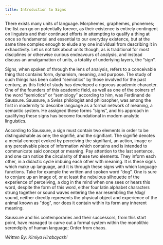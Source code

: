 ```yaml
---
title: Introduction to Signs
---
```


There exists many units of language. Morphemes, graphemes, phonemes; the list can go on potentially forever, as their existence is entirely contingent on linguists and their continued efforts in attempting to qualify a thing at once so fundamental and essential to our everyday existence, but at the same time complex enough to elude any one individual from describing it in exhaustivity. Let us not talk about units though, as is traditional for most disciplines or otherwise curious endeavours of analysis, and instead discuss an amalgamation of units, a totality of underlying layers, the “sign”.

Signs, when spoken of through the lens of analysis, refers to a conceivable thing that contains form, dynamism, meaning, and purpose. The study of such things has been called “semiotics” by those involved for the past century, as this field of study has developed a rigorous academic character. One of the founders of this academic field, as well as one of the coiners of the word “semiotics” or “semiology” according to him, was Ferdinand de Saussure. Saussure, a Swiss philologist and philosopher, was among the first in modernity to describe language as a formal network of meaning, a semantic system. He assigned these forms “signs”, and his approach in qualifying these signs has become foundational in modern analytic linguistics.

According to Saussure, a sign must contain two elements in order to be distinguishable as one; the signifié, and the signifiant. The signifié denotes a mental concept evoked by perceiving the signifiant, an action, image or any perceivable piece of information which contains and is intended to communicate said concept or meaning. Pay attention to the last sentence, and one can notice the circularity of these two elements. They inform each other, in a didactic cycle imbuing each other with meaning. It is these signs which make up language, and it is through these signs with which language functions. Take for example the written and spoken word “dog”. One is sure to conjure up an image of, or at least the nebulous silhouette of the experience of perceiving, a dog in the mind when one sees or hears this word, despite the form of this word, either four latin alphabet characters strung together or sound waves entering the ear resembling the /dɔɡ/ sound, neither directly represents the physical object and experience of the animal known as "dog", nor does it contain within its form any inherent meaning.

Saussure and his contemporaries and their successors, from this start point, have managed to carve out a formal system within the monolithic serendipity of human language; Order from chaos.


*Written By: Kimiya Hirabayashi*
